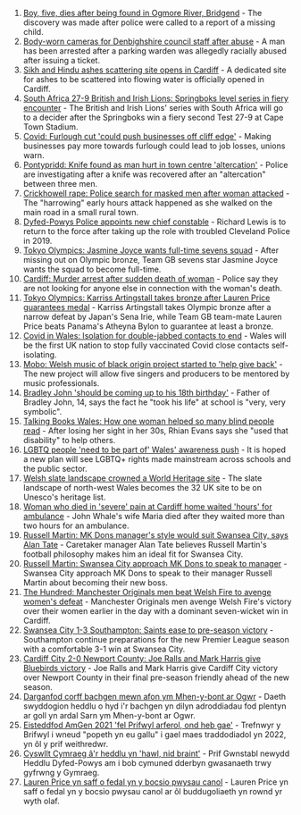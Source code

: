 1. [Boy, five, dies after being found in Ogmore River, Bridgend](https://www.bbc.co.uk/news/uk-wales-58039096) - The discovery was made after police were called to a report of a missing child.
2. [Body-worn cameras for Denbighshire council staff after abuse](https://www.bbc.co.uk/news/uk-wales-58033983) - A man has been arrested after a parking warden was allegedly racially abused after issuing a ticket.
3. [Sikh and Hindu ashes scattering site opens in Cardiff](https://www.bbc.co.uk/news/uk-wales-57988853) - A dedicated site for ashes to be scattered into flowing water is officially opened in Cardiff.
4. [South Africa 27-9 British and Irish Lions: Springboks level series in fiery encounter](https://www.bbc.co.uk/sport/rugby-union/58041234) - The British and Irish Lions' series with South Africa will go to a decider after the Springboks win a fiery second Test 27-9 at Cape Town Stadium.
5. [Covid: Furlough cut 'could push businesses off cliff edge'](https://www.bbc.co.uk/news/uk-wales-58030769) - Making businesses pay more towards furlough could lead to job losses, unions warn.
6. [Pontypridd: Knife found as man hurt in town centre 'altercation'](https://www.bbc.co.uk/news/uk-wales-58033910) - Police are investigating after a knife was recovered after an "altercation" between three men.
7. [Crickhowell rape: Police search for masked men after woman attacked](https://www.bbc.co.uk/news/uk-wales-58018051) - The "harrowing" early hours attack happened as she walked on the main road in a small rural town.
8. [Dyfed-Powys Police appoints new chief constable](https://www.bbc.co.uk/news/uk-wales-58029958) - Richard Lewis is to return to the force after taking up the role with troubled Cleveland Police in 2019.
9. [Tokyo Olympics: Jasmine Joyce wants full-time sevens squad](https://www.bbc.co.uk/sport/olympics/58040241) - After missing out on Olympic bronze, Team GB sevens star Jasmine Joyce wants the squad to become full-time.
10. [Cardiff: Murder arrest after sudden death of woman](https://www.bbc.co.uk/news/uk-wales-58029216) - Police say they are not looking for anyone else in connection with the woman's death.
11. [Tokyo Olympics: Karriss Artingstall takes bronze after Lauren Price guarantees medal](https://www.bbc.co.uk/sport/olympics/58038081) - Karriss Artingstall takes Olympic bronze after a narrow defeat by Japan's Sena Irie, while Team GB team-mate Lauren Price beats Panama's Atheyna Bylon to guarantee at least a bronze.
12. [Covid in Wales: Isolation for double-jabbed contacts to end](https://www.bbc.co.uk/news/uk-wales-politics-58013131) - Wales will be the first UK nation to stop fully vaccinated Covid close contacts self-isolating.
13. [Mobo: Welsh music of black origin project started to 'help give back'](https://www.bbc.co.uk/news/uk-wales-58030464) - The new project will allow five singers and producers to be mentored by music professionals.
14. [Bradley John 'should be coming up to his 18th birthday'](https://www.bbc.co.uk/news/uk-wales-58019640) - Father of Bradley John, 14, says the fact he "took his life" at school is "very, very symbolic".
15. [Talking Books Wales: How one woman helped so many blind people read](https://www.bbc.co.uk/news/uk-wales-58018316) - After losing her sight in her 30s, Rhian Evans says she "used that disability" to help others.
16. [LGBTQ people 'need to be part of' Wales' awareness push](https://www.bbc.co.uk/news/uk-wales-58001743) - It is hoped a new plan will see LGBTQ+ rights made mainstream across schools and the public sector.
17. [Welsh slate landscape crowned a World Heritage site](https://www.bbc.co.uk/news/uk-wales-58007018) - The slate landscape of north-west Wales becomes the 32 UK site to be on Unesco's heritage list.
18. [Woman who died in 'severe' pain at Cardiff home waited 'hours' for ambulance](https://www.bbc.co.uk/news/uk-wales-58006259) - John Whale's wife Maria died after they waited more than two hours for an ambulance.
19. [Russell Martin: MK Dons manager's style would suit Swansea City, says Alan Tate](https://www.bbc.co.uk/sport/football/58041792) - Caretaker manager Alan Tate believes Russell Martin's football philosophy makes him an ideal fit for Swansea City.
20. [Russell Martin: Swansea City approach MK Dons to speak to manager](https://www.bbc.co.uk/sport/football/58031157) - Swansea City approach MK Dons to speak to their manager Russell Martin about becoming their new boss.
21. [The Hundred: Manchester Originals men beat Welsh Fire to avenge women's defeat](https://www.bbc.co.uk/sport/cricket/58040251) - Manchester Originals men avenge Welsh Fire's victory over their women earlier in the day with a dominant seven-wicket win in Cardiff.
22. [Swansea City 1-3 Southampton: Saints ease to pre-season victory](https://www.bbc.co.uk/sport/football/58041791) - Southampton continue preparations for the new Premier League season with a comfortable 3-1 win at Swansea City.
23. [Cardiff City 2-0 Newport County: Joe Ralls and Mark Harris give Bluebirds victory](https://www.bbc.co.uk/sport/football/58041388) - Joe Ralls and Mark Harris give Cardiff City victory over Newport County in their final pre-season friendly ahead of the new season.
24. [Darganfod corff bachgen mewn afon ym Mhen-y-bont ar Ogwr](https://www.bbc.co.uk/newyddion/58040726) - Daeth swyddogion heddlu o hyd i'r bachgen yn dilyn adroddiadau fod plentyn ar goll yn ardal Sarn ym Mhen-y-bont ar Ogwr.
25. [Eisteddfod AmGen 2021 'fel Prifwyl arferol, ond heb gae'](https://www.bbc.co.uk/newyddion/58003943) - Trefnwyr y Brifwyl i wneud "popeth yn eu gallu" i gael maes traddodiadol yn 2022, yn ôl y prif weithredwr.
26. [Cyswllt Cymraeg â'r heddlu yn 'hawl, nid braint'](https://www.bbc.co.uk/newyddion/58033494) - Prif Gwnstabl newydd Heddlu Dyfed-Powys am i bob cymuned dderbyn gwasanaeth trwy gyfrwng y Gymraeg.
27. [Lauren Price yn saff o fedal yn y bocsio pwysau canol](https://www.bbc.co.uk/newyddion/58039432) - Lauren Price yn saff o fedal yn y bocsio pwysau canol ar ôl buddugoliaeth yn rownd yr wyth olaf.

